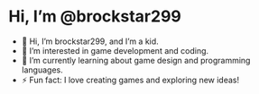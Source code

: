 # Hi, I’m @brockstar299

- 👋 Hi, I’m brockstar299, and I’m a kid.
- 👀 I’m interested in game development and coding.
- 🌱 I’m currently learning about game design and programming languages.
- ⚡ Fun fact: I love creating games and exploring new ideas!
